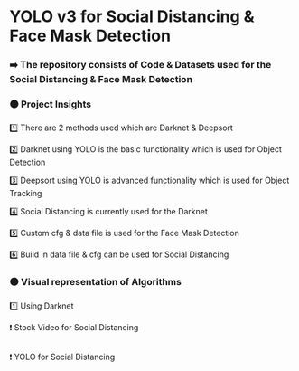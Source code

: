 # YOLO v3 for Social Distancing & Face Mask Detection 

### ➡️ The repository consists of Code & Datasets used for the Social Distancing & Face Mask Detection

### ⚫️ Project Insights

1️⃣ There are 2 methods used which are Darknet & Deepsort 

2️⃣ Darknet using YOLO is the basic functionality which is used for Object Detection

3️⃣ Deepsort using YOLO is advanced functionality which is used for Object Tracking

4️⃣ Social Distancing is currently used for the Darknet 

5️⃣ Custom cfg & data file is used for the Face Mask Detection

6️⃣ Build in data file & cfg can be used for Social Distancing

### ⚫️ Visual representation of Algorithms 

1️⃣ Using Darknet

❗️ Stock Video for Social Distancing 

![]()

❗️ YOLO for Social Distancing

![]()
